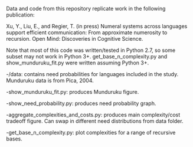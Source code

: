 Data and code from this repository replicate work in the following publication:

Xu, Y., Liu, E., and Regier, T. (in press) Numeral systems across languages support efficient communication: From approximate numerosity to recursion. Open Mind: Discoveries in Cognitive Science.

Note that most of this code was written/tested in Python 2.7, so some subset may not work in Python 3+. get_base_n_complexity.py and show_munduruku_fit.py were written assuming Python 3+.

-/data: contains need probabilities for languages included in the study. Munduruku data is from Pica, 2004.

-show_munduruku_fit.py: produces Munduruku figure.

-show_need_probability.py: produces need probability graph.

-aggregate_complexities_and_costs.py: produces main complexity/cost tradeoff figure. Can swap in different need distributions from data folder.

-get_base_n_complexity.py: plot complexities for a range of recursive bases.
